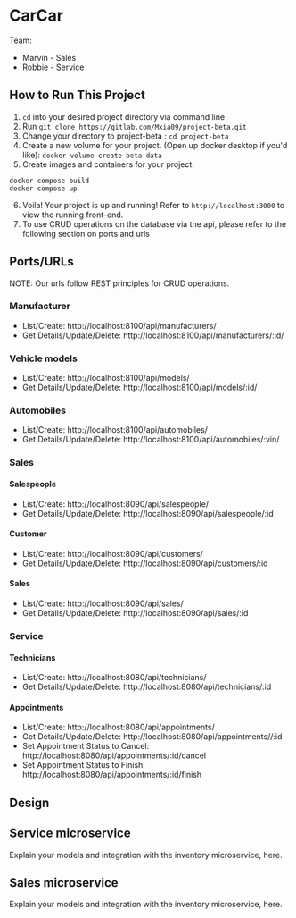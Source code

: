 # CarCar

Team:

- Marvin - Sales
- Robbie - Service

## How to Run This Project

1. `cd` into your desired project directory via command line
2. Run `git clone https://gitlab.com/Mxia09/project-beta.git`
3. Change your directory to project-beta : `cd project-beta`
4. Create a new volume for your project. (Open up docker desktop if you'd like): `docker volume create beta-data`
5. Create images and containers for your project:

```
docker-compose build
docker-compose up
```

6. Voila! Your project is up and running! Refer to `http://localhost:3000` to view the running front-end.
7. To use CRUD operations on the database via the api, please refer to the following section on ports and urls

## Ports/URLs

NOTE: Our urls follow REST principles for CRUD operations.

### Manufacturer

- List/Create: http://localhost:8100/api/manufacturers/
- Get Details/Update/Delete: http://localhost:8100/api/manufacturers/:id/

### Vehicle models

- List/Create: http://localhost:8100/api/models/
- Get Details/Update/Delete: http://localhost:8100/api/models/:id/

### Automobiles

- List/Create: http://localhost:8100/api/automobiles/
- Get Details/Update/Delete: http://localhost:8100/api/automobiles/:vin/

### Sales

#### Salespeople

- List/Create: http://localhost:8090/api/salespeople/
- Get Details/Update/Delete: http://localhost:8090/api/salespeople/:id

#### Customer

- List/Create: http://localhost:8090/api/customers/
- Get Details/Update/Delete: http://localhost:8090/api/customers/:id

#### Sales

- List/Create: http://localhost:8090/api/sales/
- Get Details/Update/Delete: http://localhost:8090/api/sales/:id

### Service

#### Technicians

- List/Create: http://localhost:8080/api/technicians/
- Get Details/Update/Delete: http://localhost:8080/api/technicians/:id

#### Appointments

- List/Create: http://localhost:8080/api/appointments/
- Get Details/Update/Delete: http://localhost:8080/api/appointments//:id
- Set Appointment Status to Cancel: http://localhost:8080/api/appointments/:id/cancel
- Set Appointment Status to Finish: http://localhost:8080/api/appointments/:id/finish

## Design

## Service microservice

Explain your models and integration with the inventory
microservice, here.

## Sales microservice

Explain your models and integration with the inventory
microservice, here.
